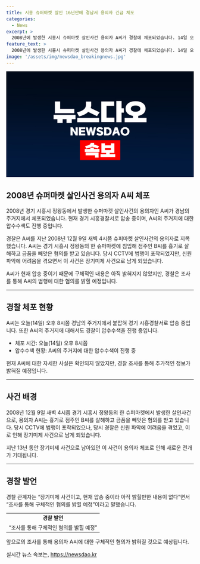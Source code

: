 ```yaml
---
title: 시흥 슈퍼마켓 살인 16년만에 경남서 용의자 긴급 체포
categories:
  - News
excerpt: >
  2008년에 발생한 시흥시 슈퍼마켓 살인사건 용의자 A씨가 경찰에 체포되었습니다. 14일 오후 8시쯤 경남의 주거지에서 붙잡혀 시흥서로 압송 중이며, 주거지에 대한 압수수색도 이뤄졌습니다. A씨는 지난 12월 슈퍼마켓 살인 혐의로 지목되었으며, CCTV에 범행이 포착되었지만 장기미제 사건으로 남아있었습니다. 경찰은 조사를 통해 구체적인 혐의를 밝힐 예정입니다. (150자)
feature_text: >
  2008년에 발생한 시흥시 슈퍼마켓 살인사건 용의자 A씨가 경찰에 체포되었습니다. 14일 오후 8시쯤 경남의 주거지에서 붙잡혀 시흥서로 압송 중이며, 주거지에 대한 압수수색도 이뤄졌습니다. A씨는 지난 12월 슈퍼마켓 살인 혐의로 지목되었으며, CCTV에 범행이 포착되었지만 장기미제 사건으로 남아있었습니다. 경찰은 조사를 통해 구체적인 혐의를 밝힐 예정입니다. (150자)
image: '/assets/img/newsdao_breakingnews.jpg'
---
```


<p><img src="/assets/img/newsdao_breakingnews.jpg" alt="implanttips 속보" /></p>

<h2 data-ke-size="size26">2008년 슈퍼마켓 살인사건 용의자 A씨 체포</h2>

<p>2008년 경기 시흥시 정왕동에서 발생한 슈퍼마켓 살인사건의 용의자인 A씨가 경남의 주거지에서 체포되었습니다. 현재 경기 시흥경찰서로 압송 중이며, A씨의 주거지에 대한 압수수색도 진행 중입니다.</p>

<p data-ke-size="size16">경찰은 A씨를 지난 2008년 12월 9일 새벽 4시쯤 슈퍼마켓 살인사건의 용의자로 지목했습니다. A씨는 경기 시흥시 정왕동의 한 슈퍼마켓에 침입해 점주인 B씨를 흉기로 살해하고 금품을 빼앗은 혐의를 받고 있습니다. 당시 CCTV에 범행이 포착되었지만, 신원 파악에 어려움을 겪으면서 이 사건은 장기미제 사건으로 남게 되었습니다.</p>

<p>A씨가 현재 압송 중이기 때문에 구체적인 내용은 아직 밝혀지지 않았지만, 경찰은 조사를 통해 A씨의 범행에 대한 혐의를 밝힐 예정입니다.</p>

<hr>

<h2 data-ke-size="size24">경찰 체포 현황</h2>

<p>A씨는 오늘(14일) 오후 8시쯤 경남의 주거지에서 붙잡혀 경기 시흥경찰서로 압송 중입니다. 또한 A씨의 주거지에 대해서도 경찰이 압수수색을 진행 중입니다.</p>

<ul>
  <li>체포 시간: 오늘(14일) 오후 8시쯤</li>
  <li>압수수색 현황: A씨의 주거지에 대한 압수수색이 진행 중</li>
</ul>

<p data-ke-size="size16">현재 A씨에 대한 자세한 사실은 확인되지 않았지만, 경찰 조사를 통해 추가적인 정보가 밝혀질 예정입니다.</p>

<hr>

<h2 data-ke-size="size24">사건 배경</h2>

<p>2008년 12월 9일 새벽 4시쯤 경기 시흥시 정왕동의 한 슈퍼마켓에서 발생한 살인사건으로, 용의자 A씨는 흉기로 점주인 B씨를 살해하고 금품을 빼앗은 혐의를 받고 있습니다. 당시 CCTV에 범행이 포착되었으나, 당시 경찰은 신원 파악에 어려움을 겪었고, 이로 인해 장기미제 사건으로 남게 되었습니다.</p>

<p data-ke-size="size16">지난 13년 동안 장기미제 사건으로 남아있던 이 사건이 용의자 체포로 인해 새로운 전개가 기대됩니다.</p>

<hr>

<h2 data-ke-size="size24">경찰 발언</h2>

<p>경찰 관계자는 “장기미제 사건이고, 현재 압송 중이라 아직 밝힐만한 내용이 없다”면서 “조사를 통해 구체적인 혐의를 밝힐 예정”이라고 말했습니다.</p>

<table>
  <tr>
    <td style="text-align: center; height: 17px;"><b>경찰 발언</b></td>
  </tr>
  <tr>
    <td style="text-align: center; height: 17px;">“조사를 통해 구체적인 혐의를 밝힐 예정”</td>
  </tr>
</table>

<p data-ke-size="size16">앞으로의 조사를 통해 용의자 A씨에 대한 구체적인 혐의가 밝혀질 것으로 예상됩니다.</p>
실시간 뉴스 속보는, <a href="https://newsdao.kr" rel="dofollow">https://newsdao.kr</a>


